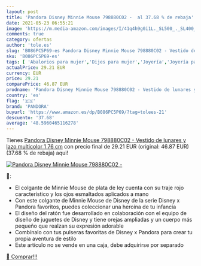 ```yaml
---
layout: post
title: 'Pandora Disney Minnie Mouse 798880C02 -  al 37.68 % de rebaja'
date: 2021-05-23 06:55:21
image: 'https://m.media-amazon.com/images/I/41q4h9g0i1L._SL500_._SL400_.jpg'
comments: true
category: ofertas
author: 'tole.es'
slug: 'B086PC5P69-es Pandora Disney Minnie Mouse 798880C02 - Vestido de lunares...'
sku: 'B086PC5P69-es'
tags: [ 'Abalorios para mujer','Dijes para mujer','Joyería','Joyería para mujer','pandora', ]
actualPrice: 29.21 EUR
currency: EUR
price: 29.21
comparePrice: 46.87 EUR
prodname: 'Pandora Disney Minnie Mouse 798880C02 - Vestido de lunares y lazo  multicolor  1 76 cm'
country: 'es'
flag: '🇪🇸'
brand: 'PANDORA'
buyurl: 'https://www.amazon.es/dp/B086PC5P69/?tag=tolees-21'
descuento: '37.68'
average: '48.5960465116278'
---
```


Tienes [Pandora Disney Minnie Mouse 798880C02 - Vestido de lunares y lazo  multicolor  1 76 cm](https://www.amazon.es/dp/B086PC5P69/?tag=tolees-21) con precio final de  29.21 EUR (original: 46.87 EUR) (37.68 %  de rebaja) aqui!

[![Pandora Disney Minnie Mouse 798880C02 - ](https://m.media-amazon.com/images/I/41q4h9g0i1L._SL500_._SL400_.jpg)](https://www.amazon.es/dp/B086PC5P69/?tag=tolees-21)

🔎:

- El colgante de Minnie Mouse de plata de ley cuenta con su traje rojo característico y los ojos esmaltados aplicados a mano
- Con este colgante de Minnie Mouse de Disney de la serie Disney x Pandora favoritos, puedes coleccionar una heroína de tu infancia
- El diseño del ratón fue desarrollado en colaboración con el equipo de diseño de juguetes de Disney y tiene orejas ampliadas y un cuerpo más pequeño que realzan su expresión adorable
- Combínalo con tus pulseras favoritas de Disney x Pandora para crear tu propia aventura de estilo
- Este artículo no se vende en una caja, debe adquirirse por separado

[🛒 Comprar!!!](https://www.amazon.es/dp/B086PC5P69/?tag=tolees-21)
